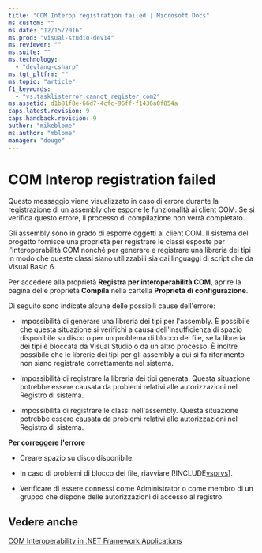 ```yaml
---
title: "COM Interop registration failed | Microsoft Docs"
ms.custom: ""
ms.date: "12/15/2016"
ms.prod: "visual-studio-dev14"
ms.reviewer: ""
ms.suite: ""
ms.technology: 
  - "devlang-csharp"
ms.tgt_pltfrm: ""
ms.topic: "article"
f1_keywords: 
  - "vs.tasklisterror.cannot_register_com2"
ms.assetid: d1b81f8e-66d7-4cfc-96ff-f1436a8f854a
caps.latest.revision: 9
caps.handback.revision: 9
author: "mikeblome"
ms.author: "mblome"
manager: "douge"
---
```

# COM Interop registration failed
Questo messaggio viene visualizzato in caso di errore durante la registrazione di un assembly che espone le funzionalità ai client COM.  Se si verifica questo errore, il processo di compilazione non verrà completato.  
  
 Gli assembly sono in grado di esporre oggetti ai client COM.  Il sistema del progetto fornisce una proprietà per registrare le classi esposte per l'interoperabilità COM nonché per generare e registrare una libreria dei tipi in modo che queste classi siano utilizzabili sia dai linguaggi di script che da Visual Basic 6.  
  
 Per accedere alla proprietà **Registra per interoperabilità COM**, aprire la pagina delle proprietà **Compila** nella cartella **Proprietà di configurazione**.  
  
 Di seguito sono indicate alcune delle possibili cause dell'errore:  
  
-   Impossibilità di generare una libreria dei tipi per l'assembly.  È possibile che questa situazione si verifichi a causa dell'insufficienza di spazio disponibile su disco o per un problema di blocco dei file, se la libreria dei tipi è bloccata da Visual Studio o da un altro processo.  È inoltre possibile che le librerie dei tipi per gli assembly a cui si fa riferimento non siano registrate correttamente nel sistema.  
  
-   Impossibilità di registrare la libreria dei tipi generata.  Questa situazione potrebbe essere causata da problemi relativi alle autorizzazioni nel Registro di sistema.  
  
-   Impossibilità di registrare le classi nell'assembly.  Questa situazione potrebbe essere causata da problemi relativi alle autorizzazioni nel Registro di sistema.  
  
 **Per correggere l'errore**  
  
-   Creare spazio su disco disponibile.  
  
-   In caso di problemi di blocco dei file, riavviare [!INCLUDE[vsprvs](../code-quality/includes/vsprvs_md.md)].  
  
-   Verificare di essere connessi come Administrator o come membro di un gruppo che dispone delle autorizzazioni di accesso al registro.  
  
## Vedere anche  
 [COM Interoperability in .NET Framework Applications](/dotnet/visual-basic/programming-guide/com-interop/com-interoperability-in-net-framework-applications)